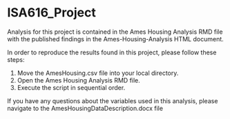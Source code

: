 # ISA616_Project
 
Analysis for this project is contained in the Ames Housing Analysis RMD file with the published findings in the Ames-Housing-Analysis HTML document. 
 
In order to reproduce the results found in this project, please follow these steps:
1. Move the AmesHousing.csv file into your local directory.
2. Open the Ames Housing Analysis RMD file.
3. Execute the script in sequential order.

If you have any questions about the variables used in this analysis, please navigate to the AmesHousingDataDescription.docx file
